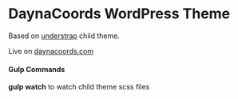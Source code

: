 # DaynaCoords WordPress Theme

Based on [understrap](https://github.com/holger1411/understrap-child) child theme.

Live on [daynacoords.com](https://daynacoords.com)

#### Gulp Commands

**gulp watch** to watch child theme scss files